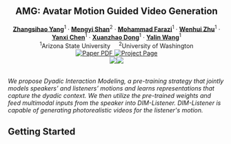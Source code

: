 <p align="center">

  <h2 align="center">AMG: Avatar Motion Guided Video Generation</h2>
  <p align="center">
    <a href="https://scholar.google.com/citations?user=VaRp0cMAAAAJ&hl=en"><strong>Zhangsihao Yang</strong></a><sup>1</sup>
    ·  
    <a href="https://shanmy.github.io/"><strong>Mengyi Shan</strong></a><sup>2</sup>
    ·
    <a href=""><strong>Mohammad Farazi</strong></a><sup>1</sup>
    ·
    <a href=""><strong>Wenhui Zhu</strong></a><sup>1</sup>
    ·
    <a href=""><strong>Yanxi Chen</strong></a><sup>1</sup>
    ·
    <a href=""><strong>Xuanzhao Dong</strong></a><sup>1</sup>
    ·
    <a href=""><strong>Yalin Wang</strong></a><sup>1</sup>
    <br>
    <sup>1</sup>Arizona State University &nbsp;&nbsp;&nbsp; <sup>2</sup>University of Washington
    </br>
        <a href="https://arxiv.org/abs/2403.09069">
        <img src='https://img.shields.io/badge/arXiv-DIM-green' alt='Paper PDF'>
        </a>
        <a href='https://boese0601.github.io/dim/'>
        <img src='https://img.shields.io/badge/Project_Page-DIM-blue' alt='Project Page'></a>
        <!-- <a href='https://youtu.be/VPJe6TyrT-Y'>
        <img src='https://img.shields.io/badge/YouTube-MagicPose-rgb(255, 0, 0)' alt='Youtube'></a> -->
     </br>
    <table align="center">
        <img src="./assets/demo1.gif">
        <img src="./assets/demo2.gif">
    </table>
</p>

*We propose Dyadic Interaction Modeling, a pre-training strategy that jointly models speakers’ and listeners’ motions and learns representations that capture the dyadic context. We then utilize the pre-trained weights and feed multimodal inputs from the speaker into DIM-Listener. DIM-Listener is capable of generating photorealistic videos for the listener's motion.*

## Getting Started 
